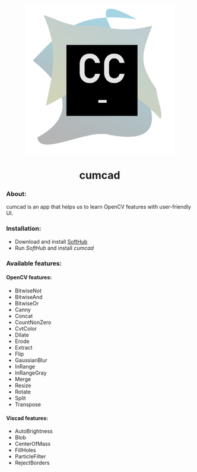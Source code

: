 <p align="center">
  <a href="https://robocadsim.readthedocs.io/en/latest/index.html">
    <img src="https://raw.githubusercontent.com/CADindustries/container/main/logos/logo_cc.png" alt="cumcad logo" width="400" height="400">
  </a>
</p>
<h1 align="center">cumcad</h1>

<h3>About:</h3>  
  
cumcad is an app that helps us to learn OpenCV features with user-friendly UI.  

<h3>Installation:</h3>  

- Download and install [SoftHub](https://softv.su/SoftHub/Apps/SoftHub/SoftHubSetup.exe)
- Run *SoftHub* and install *cumcad*

<h3>Available features:</h3>  

<h4>OpenCV features:</h4>  

- BitwiseNot
- BitwiseAnd
- BitwiseOr
- Canny
- Concat
- CountNonZero
- CvtColor
- Dilate
- Erode
- Extract
- Flip
- GaussianBlur
- InRange
- InRangeGray
- Merge
- Resize
- Rotate
- Split
- Transpose

<h4>Viscad features:</h4>  

- AutoBrightness
- Blob
- CenterOfMass
- FillHoles
- ParticleFilter
- RejectBorders
